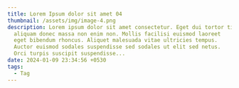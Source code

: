 ```yaml
---
title: Lorem Ipsum dolor sit amet 04
thumbnail: /assets/img/image-4.png
description: Lorem ipsum dolor sit amet consectetur. Eget dui tortor tincidunt
  aliquam donec massa non enim non. Mollis facilisi euismod laoreet
  eget bibendum rhoncus. Aliquet malesuada vitae ultricies tempus.
  Auctor euismod sodales suspendisse sed sodales ut elit sed netus.
  Orci turpis suscipit suspendisse...
date: 2024-01-09 23:34:56 +0530
tags:
  - Tag
---
```

